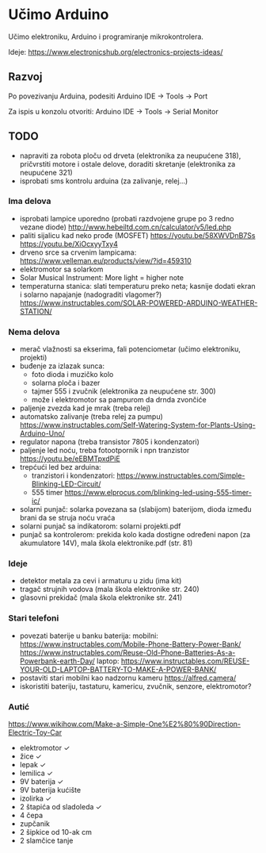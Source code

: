# Učimo Arduino

Učimo elektroniku, Arduino i programiranje mikrokontrolera.

Ideje: https://www.electronicshub.org/electronics-projects-ideas/

## Razvoj

Po povezivanju Arduina, podesiti Arduino IDE -> Tools -> Port

Za ispis u konzolu otvoriti: Arduino IDE -> Tools -> Serial Monitor

## TODO
- napraviti za robota ploču od drveta (elektronika za neupućene 318), pričvrstiti motore i ostale delove, doraditi skretanje (elektronika za neupućene 321)
- isprobati sms kontrolu arduina (za zalivanje, relej...)

### Ima delova
- isprobati lampice uporedno (probati razdvojene grupe po 3 redno vezane diode)
  http://www.hebeiltd.com.cn/calculator/v5/led.php
- paliti sijalicu kad neko prođe (MOSFET)
  https://youtu.be/58XWVDnB7Ss
  https://youtu.be/XiOcxyyTxy4
- drveno srce sa crvenim lampicama: https://www.velleman.eu/products/view/?id=459310
- elektromotor sa solarkom
- Solar Musical Instrument: More light = higher note
- temperaturna stanica: slati temperaturu preko neta; kasnije dodati ekran i solarno napajanje (nadograditi vlagomer?)
  https://www.instructables.com/SOLAR-POWERED-ARDUINO-WEATHER-STATION/

### Nema delova
- merač vlažnosti sa ekserima, fali potenciometar (učimo elektroniku, projekti)
- buđenje za izlazak sunca:
  - foto dioda i muzičko kolo
  - solarna ploča i bazer
  - tajmer 555 i zvučnik (elektronika za neupućene str. 300)
  - može i elektromotor sa pampurom da drnda zvončiće
- paljenje zvezda kad je mrak (treba relej)
- automatsko zalivanje (treba relej za pumpu)
  https://www.instructables.com/Self-Watering-System-for-Plants-Using-Arduino-Uno/
- regulator napona (treba transistor 7805 i kondenzatori)
- paljenje led noću, treba fotootpornik i npn tranzistor https://youtu.be/eEBMTpxdPiE
- trepćući led bez arduina:
  - tranzistori i kondenzatori: https://www.instructables.com/Simple-Blinking-LED-Circuit/
  - 555 timer https://www.elprocus.com/blinking-led-using-555-timer-ic/
- solarni punjač: solarka povezana sa (slabijom) baterijom, dioda između brani da se struja noću vraća
- solarni punjač sa indikatorom: solarni projekti.pdf
- punjač sa kontrolerom: prekida kolo kada dostigne određeni napon (za akumulatore 14V), mala škola elektronike.pdf (str. 81)

### Ideje
- detektor metala za cevi i armaturu u zidu (ima kit)
- tragač strujnih vodova (mala škola elektronike str. 240)
- glasovni prekidač (mala škola elektronike str. 241)

### Stari telefoni

- povezati baterije u banku baterija: 
  mobilni: 
    https://www.instructables.com/Mobile-Phone-Battery-Power-Bank/
    https://www.instructables.com/Reuse-Old-Phone-Batteries-As-a-Powerbank-earth-Day/
  laptop:
    https://www.instructables.com/REUSE-YOUR-OLD-LAPTOP-BATTERY-TO-MAKE-A-POWER-BANK/
- postaviti stari mobilni kao nadzornu kameru https://alfred.camera/
- iskoristiti bateriju, tastaturu, kamericu, zvučnik, senzore, elektromotor?

### Autić

https://www.wikihow.com/Make-a-Simple-One%E2%80%90Direction-Electric-Toy-Car

- elektromotor ✓
- žice ✓
- lepak ✓
- lemilica ✓
- 9V baterija ✓
- 9V baterija kućište
- izolirka ✓
- 2 štapića od sladoleda ✓
- 4 čepa
- zupčanik
- 2 šipkice od 10-ak cm
- 2 slamčice tanje
